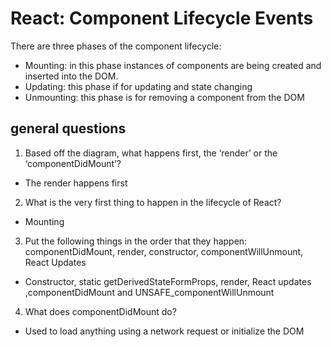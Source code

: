 # React: Component Lifecycle Events
There are three phases of the component lifecycle:
- Mounting: in this phase instances of components are being created and inserted into the DOM.
- Updating: this phase if for updating and state changing
- Unmounting: this phase is for removing a component from the DOM
## general questions
1.	Based off the diagram, what happens first, the ‘render’ or the ‘componentDidMount’?
- The render happens first 
2.	What is the very first thing to happen in the lifecycle of React?
- Mounting 
3.	Put the following things in the order that they happen: componentDidMount, render, constructor, componentWillUnmount, React Updates
- Constructor, static getDerivedStateFormProps, render, React updates ,componentDidMount and UNSAFE_componentWillUnmount
4.	What does componentDidMount do?
- Used to load anything using a network request or initialize the DOM
